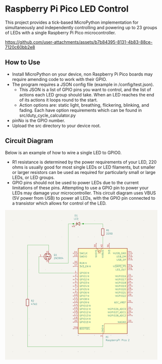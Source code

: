 # Raspberry Pi Pico LED Control

This project provides a tick-based MicroPython implementation for simultaneously and independently controlling and powering up to 23 groups of LEDs with a single Raspberry Pi Pico microcontroller.



https://github.com/user-attachments/assets/b7b84395-8131-4b83-88ce-7120c60bb2e8



## How to Use

* Install MicroPython on your device, non Raspberry Pi Pico boards may require amending code to work with their GPIO.
* The program requires a JSON config file (example in /config/test.json).
    * This JSON is a list of GPIO pins you want to control, and the list of actions each LED group should take. When an LED reaches the end of its actions it loops round to the start.
    * Action options are: static light, breathing, flickering, blinking, and fading. Each have option requirements which can be found in src/duty_cycle_calculator.py
* pinNo is the GPIO number.
* Upload the src directory to your device root.

## Circuit Diagram

Below is an example of how to wire a single LED to GPIO0.

* R1 resistance is determined by the power requirements of your LED, 220 ohms is usually good for most single LEDs or LED filaments, but smaller or larger resistors can be used as required for particularly small or large LEDs, or LED groups.
* GPIO pins should not be used to power LEDs due to the current limitations of these pins. Attempting to use a GPIO pin to power your LEDs may damage your microcontroller. This circuit diagram uses VBUS (5V power from USB) to power all LEDs, with the GPIO pin connected to a transistor which allows for control of the LED.

![Example of GPIO0 controlling a single LED](circuit_diagram.png)
